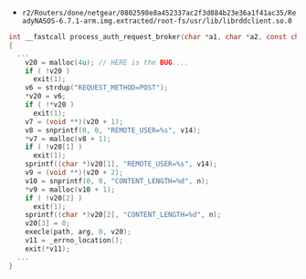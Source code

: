 * `r2/Routers/done/netgear/0802598e8a452337ac2f3d884b23e36a1f41ac35/ReadyNASOS-6.7.1-arm.img.extracted/root-fs/usr/lib/librddclient.so.0`
```C
int __fastcall process_auth_request_broker(char *a1, char *a2, const char *a3, const char *a4, void **a5)
{
  ...
    v20 = malloc(4u); // HERE is the BUG....
    if ( !v20 )
      exit(1);
    v6 = strdup("REQUEST_METHOD=POST");
    *v20 = v6;
    if ( !*v20 )
      exit(1);
    v7 = (void **)(v20 + 1);
    v8 = snprintf(0, 0, "REMOTE_USER=%s", v14);
    *v7 = malloc(v8 + 1);
    if ( !v20[1] )
      exit(1);
    sprintf((char *)v20[1], "REMOTE_USER=%s", v14);
    v9 = (void **)(v20 + 2);
    v10 = snprintf(0, 0, "CONTENT_LENGTH=%d", n);
    *v9 = malloc(v10 + 1);
    if ( !v20[2] )
      exit(1);
    sprintf((char *)v20[2], "CONTENT_LENGTH=%d", n);
    v20[3] = 0;
    execle(path, arg, 0, v20);
    v11 = _errno_location();
    exit(*v11);
  ...
}
```
